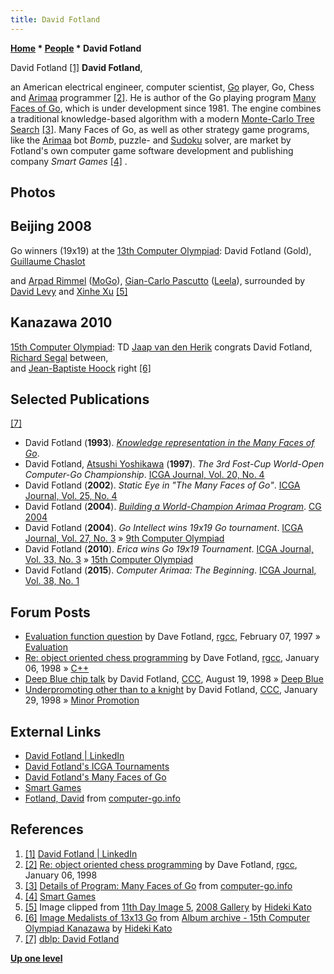 ```yaml
---
title: David Fotland
---
```

**[Home](Home "Home") * [People](People "People") * David Fotland**

[](https://www.linkedin.com/in/dfotland/) David Fotland <a id="cite-note-1" href="#cite-ref-1">[1]</a>
**David Fotland**,

an American electrical engineer, computer scientist, [Go](Go "Go") player, Go, Chess and [Arimaa](Arimaa "Arimaa") programmer <a id="cite-note-2" href="#cite-ref-2">[2]</a>.
He is author of the Go playing program [Many Faces of Go](https://www.game-ai-forum.org/icga-tournaments/program.php?id=138), which is under development since 1981.
The engine combines a traditional knowledge-based algorithm with a modern [Monte-Carlo Tree Search](Monte-Carlo_Tree_Search "Monte-Carlo Tree Search") <a id="cite-note-3" href="#cite-ref-3">[3]</a>.
Many Faces of Go, as well as other strategy game programs, like the [Arimaa](Arimaa "Arimaa") bot *Bomb*, puzzle- and [Sudoku](index.php?title=Sudoku&action=edit&redlink=1 "Sudoku (page does not exist)") solver, are market by Fotland's own computer game software development and publishing company *Smart Games* <a id="cite-note-4" href="#cite-ref-4">[4]</a> .

## Photos

## Beijing 2008

[](http://www.geocities.jp/hideki_katoh/13days/11th_day/slides/DSCF3204.html)
Go winners (19x19) at the [13th Computer Olympiad](13th_Computer_Olympiad#Go "13th Computer Olympiad"): David Fotland (Gold), [Guillaume Chaslot](Guillaume_Chaslot "Guillaume Chaslot")

and [Arpad Rimmel](index.php?title=Arpad_Rimmel&action=edit&redlink=1 "Arpad Rimmel (page does not exist)") ([MoGo](https://www.game-ai-forum.org/icga-tournaments/program.php?id=515)), [Gian-Carlo Pascutto](Gian-Carlo_Pascutto "Gian-Carlo Pascutto") ([Leela](https://www.game-ai-forum.org/icga-tournaments/program.php?id=531)), surrounded by [David Levy](David_Levy "David Levy") and [Xinhe Xu](Xinhe_Xu "Xinhe Xu") <a id="cite-note-5" href="#cite-ref-5">[5]</a>

## Kanazawa 2010

[](https://get.google.com/albumarchive/117053534374902710729/album/AF1QipORq5svHFhGrtWUFQ4nelT0mQlfNV4rdkS8spmh/AF1QipPkvMJpOKh8hOdIAmhQK368QVkuyochb_BQGkZy)
[15th Computer Olympiad](15th_Computer_Olympiad#Go13x13 "15th Computer Olympiad"): TD [Jaap van den Herik](Jaap_van_den_Herik "Jaap van den Herik") congrats David Fotland, [Richard Segal](index.php?title=Richard_Segal&action=edit&redlink=1 "Richard Segal (page does not exist)") between,\
and [Jean-Baptiste Hoock](Jean-Baptiste_Hoock "Jean-Baptiste Hoock") right <a id="cite-note-6" href="#cite-ref-6">[6]</a>

## Selected Publications

<a id="cite-note-7" href="#cite-ref-7">[7]</a>

- David Fotland (**1993**). *[Knowledge representation in the Many Faces of Go](http://www.smart-games.com/knowpap.txt)*.
- David Fotland, [Atsushi Yoshikawa](index.php?title=Atsushi_Yoshikawa&action=edit&redlink=1 "Atsushi Yoshikawa (page does not exist)") (**1997**). *The 3rd Fost-Cup World-Open Computer-Go Championship*. [ICGA Journal, Vol. 20, No. 4](ICGA_Journal#20_4 "ICGA Journal")
- David Fotland (**2002**). *Static Eye in "The Many Faces of Go"*. [ICGA Journal, Vol. 25, No. 4](ICGA_Journal#25_4 "ICGA Journal")
- David Fotland (**2004**). *[Building a World-Champion Arimaa Program](https://link.springer.com/chapter/10.1007/11674399_12)*. [CG 2004](CG_2004 "CG 2004")
- David Fotland (**2004**). *Go Intellect wins 19x19 Go tournament*. [ICGA Journal, Vol. 27, No. 3](ICGA_Journal#27_3 "ICGA Journal") » [9th Computer Olympiad](9th_Computer_Olympiad#Go "9th Computer Olympiad")
- David Fotland (**2010**). *Erica wins Go 19x19 Tournament*. [ICGA Journal, Vol. 33, No. 3](ICGA_Journal#33_3 "ICGA Journal") » [15th Computer Olympiad](15th_Computer_Olympiad#Go "15th Computer Olympiad")
- David Fotland (**2015**). *Computer Arimaa: The Beginning*. [ICGA Journal, Vol. 38, No. 1](ICGA_Journal#38_1 "ICGA Journal")

## Forum Posts

- [Evaluation function question](https://groups.google.com/d/msg/rec.games.chess.computer/QP5I1JLlgr0/bkCS3M-LgJIJ) by Dave Fotland, [rgcc](Computer_Chess_Forums "Computer Chess Forums"), February 07, 1997 » [Evaluation](Evaluation "Evaluation")
- [Re: object oriented chess programming](https://groups.google.com/d/msg/rec.games.chess.computer/LTANssDhxw4/Ifc1SPOlSLAJ) by Dave Fotland, [rgcc](Computer_Chess_Forums "Computer Chess Forums"), January 06, 1998 » [C++](Cpp "Cpp")
- [Deep Blue chip talk](https://www.stmintz.com/ccc/index.php?id=25080) by David Fotland, [CCC](CCC "CCC"), August 19, 1998 » [Deep Blue](Deep_Blue "Deep Blue")
- [Underpromoting other than to a knight](https://www.stmintz.com/ccc/index.php?id=14777) by David Fotland, [CCC](CCC "CCC"), January 29, 1998 » [Minor Promotion](Promotions#MinorPromotion "Promotions")

## External Links

- [David Fotland | LinkedIn](https://www.linkedin.com/in/dfotland/)
- [David Fotland's ICGA Tournaments](https://www.game-ai-forum.org/icga-tournaments/person.php?id=148)
- [David Fotland's Many Faces of Go](http://www.smart-games.com/manyfaces.html)
- [Smart Games](http://www.smart-games.com/index.html)
- [Fotland, David](http://www.computer-go.info/db/operson.php?a=Fotland%2C+David) from [computer-go.info](http://www.computer-go.info/)

## References

1. <a id="cite-ref-1" href="#cite-note-1">[1]</a> [David Fotland | LinkedIn](https://www.linkedin.com/in/dfotland/)
1. <a id="cite-ref-2" href="#cite-note-2">[2]</a> [Re: object oriented chess programming](https://groups.google.com/d/msg/rec.games.chess.computer/LTANssDhxw4/Ifc1SPOlSLAJ) by Dave Fotland, [rgcc](Computer_Chess_Forums "Computer Chess Forums"), January 06, 1998
1. <a id="cite-ref-3" href="#cite-note-3">[3]</a> [Details of Program: Many Faces of Go](http://www.computer-go.info/db/oprog.php?a=Many+Faces+of+Go) from [computer-go.info](http://www.computer-go.info/)
1. <a id="cite-ref-4" href="#cite-note-4">[4]</a> [Smart Games](http://www.smart-games.com/index.html)
1. <a id="cite-ref-5" href="#cite-note-5">[5]</a> Image clipped from [11th Day Image 5](http://www.geocities.jp/hideki_katoh/13days/11th_day/slides/DSCF3204.html), [2008 Gallery](http://www.geocities.jp/hideki_katoh/13days/index.html) by [Hideki Kato](Hideki_Kato "Hideki Kato")
1. <a id="cite-ref-6" href="#cite-note-6">[6]</a> [Image Medalists of 13x13 Go](https://get.google.com/albumarchive/117053534374902710729/album/AF1QipORq5svHFhGrtWUFQ4nelT0mQlfNV4rdkS8spmh/AF1QipPkvMJpOKh8hOdIAmhQK368QVkuyochb_BQGkZy) from [Album archive - 15th Computer Olympiad Kanazawa](https://get.google.com/albumarchive/117053534374902710729/album/AF1QipORq5svHFhGrtWUFQ4nelT0mQlfNV4rdkS8spmh) by [Hideki Kato](Hideki_Kato "Hideki Kato")
1. <a id="cite-ref-7" href="#cite-note-7">[7]</a> [dblp: David Fotland](https://dblp.uni-trier.de/pers/hd/f/Fotland:David)

**[Up one level](People "People")**

